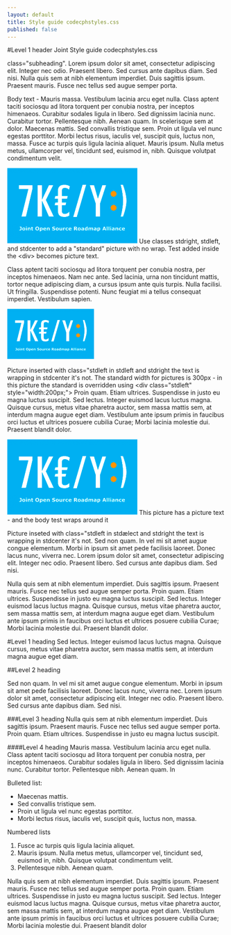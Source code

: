 ```yaml
---
layout: default
title: Style guide codecphstyles.css
published: false
---
```

#Level 1 header Joint Style guide codecphstyles.css


<div class="subheading"> 
class="subheading". Lorem ipsum dolor sit amet, consectetur adipiscing elit. Integer nec odio. Praesent libero. Sed cursus ante dapibus diam. Sed nisi. Nulla quis sem at nibh elementum imperdiet. Duis sagittis ipsum. Praesent mauris. Fusce nec tellus sed augue semper porta. 
</div>


Body text - Mauris massa. Vestibulum lacinia arcu eget nulla. Class aptent taciti sociosqu ad litora torquent per conubia nostra, per inceptos himenaeos. Curabitur sodales ligula in libero. Sed dignissim lacinia nunc. Curabitur tortor. Pellentesque nibh. Aenean quam. In scelerisque sem at dolor. Maecenas mattis. Sed convallis tristique sem. Proin ut ligula vel nunc egestas porttitor. Morbi lectus risus, iaculis vel, suscipit quis, luctus non, massa. Fusce ac turpis quis ligula lacinia aliquet. Mauris ipsum. Nulla metus metus, ullamcorper vel, tincidunt sed, euismod in, nibh. Quisque volutpat condimentum velit. 

<div class="stdcenter">
  <img src="/cph15/images/josra-fee.png"/>
  Use classes stdright, stdleft, and stdcenter to add a "standard" picture with no wrap. Test added inside the &lt;div&gt; becomes picture text.
</div>


Class aptent taciti sociosqu ad litora torquent per conubia nostra, per inceptos himenaeos. Nam nec ante. Sed lacinia, urna non tincidunt mattis, tortor neque adipiscing diam, a cursus ipsum ante quis turpis. Nulla facilisi. Ut fringilla. Suspendisse potenti. Nunc feugiat mi a tellus consequat imperdiet. Vestibulum sapien. 

<div class="stdleft" style="width:200px;"><img src="/cph15/images/josra-fee.png"/></div>

Picture inserted with class="stdleft in stdleft and stdright the text is wrapping in stdcenter it's not. The standard width for pictures is 300px - in this picture the standard is overridden using &lt;div class="stdleft" style="width:200px;"&gt; Proin quam. Etiam ultrices. Suspendisse in justo eu magna luctus suscipit. Sed lectus. Integer euismod lacus luctus magna. Quisque cursus, metus vitae pharetra auctor, sem massa mattis sem, at interdum magna augue eget diam. Vestibulum ante ipsum primis in faucibus orci luctus et ultrices posuere cubilia Curae; Morbi lacinia molestie dui. Praesent blandit dolor.

<div class="stdright"><img src="/cph15/images/josra-fee.png"/>
This picture has a picture text - and the body test wraps around it</div>

Picture inseted with class="stdleft in stdælect and stdright the text is wrapping in stdcenter it's not.  Sed non quam. In vel mi sit amet augue congue elementum. Morbi in ipsum sit amet pede facilisis laoreet. Donec lacus nunc, viverra nec. Lorem ipsum dolor sit amet, consectetur adipiscing elit. Integer nec odio. Praesent libero. Sed cursus ante dapibus diam. Sed nisi. 

Nulla quis sem at nibh elementum imperdiet. Duis sagittis ipsum. Praesent mauris. Fusce nec tellus sed augue semper porta. Proin quam. Etiam ultrices. Suspendisse in justo eu magna luctus suscipit. Sed lectus. Integer euismod lacus luctus magna. Quisque cursus, metus vitae pharetra auctor, sem massa mattis sem, at interdum magna augue eget diam. Vestibulum ante ipsum primis in faucibus orci luctus et ultrices posuere cubilia Curae; Morbi lacinia molestie dui. Praesent blandit dolor.

#Level 1 heading 
Sed lectus. Integer euismod lacus luctus magna. Quisque cursus, metus vitae pharetra auctor, sem massa mattis sem, at interdum magna augue eget diam. 

##Level 2 heading

Sed non quam. In vel mi sit amet augue congue elementum. Morbi in ipsum sit amet pede facilisis laoreet. Donec lacus nunc, viverra nec. Lorem ipsum dolor sit amet, consectetur adipiscing elit. Integer nec odio. Praesent libero. Sed cursus ante dapibus diam. Sed nisi. 

###Level 3 heading
Nulla quis sem at nibh elementum imperdiet. Duis sagittis ipsum. Praesent mauris. Fusce nec tellus sed augue semper porta. Proin quam. Etiam ultrices. Suspendisse in justo eu magna luctus suscipit. 

####Level 4 heading
Mauris massa. Vestibulum lacinia arcu eget nulla. Class aptent taciti sociosqu ad litora torquent per conubia nostra, per inceptos himenaeos. Curabitur sodales ligula in libero. Sed dignissim lacinia nunc. Curabitur tortor. Pellentesque nibh. Aenean quam. In 

Bulleted list:

* Maecenas mattis. 
* Sed convallis tristique sem. 
* Proin ut ligula vel nunc egestas porttitor. 
* Morbi lectus risus, iaculis vel, suscipit quis, luctus non, massa. 

Numbered lists

1. Fusce ac turpis quis ligula lacinia aliquet. 
2. Mauris ipsum. Nulla metus metus, ullamcorper vel, tincidunt sed, euismod in, nibh. Quisque volutpat condimentum velit. 
3. Pellentesque nibh. Aenean quam.

Nulla quis sem at nibh elementum imperdiet. Duis sagittis ipsum. Praesent mauris. Fusce nec tellus sed augue semper porta. Proin quam. Etiam ultrices. Suspendisse in justo eu magna luctus suscipit. Sed lectus. Integer euismod lacus luctus magna. Quisque cursus, metus vitae pharetra auctor, sem massa mattis sem, at interdum magna augue eget diam. Vestibulum ante ipsum primis in faucibus orci luctus et ultrices posuere cubilia Curae; Morbi lacinia molestie dui. Praesent blandit dolor

